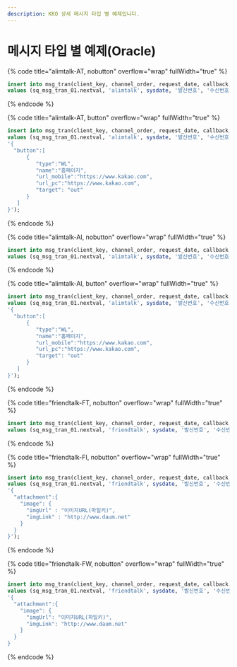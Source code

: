 ```yaml
---
description: KKO 상세 메시지 타입 별 예제입니다.
---
```


# 메시지 타입 별 예제(Oracle)

{% code title="alimtalk-AT, nobutton" overflow="wrap" fullWidth="true" %}
```sql
insert into msg_tran(client_key, channel_order, request_date, callback, recipient, kko_msg_type, kko_content, kko_sender_key, kko_template_code) 
values (sq_msg_tran_01.nextval, 'alimtalk', sysdate, '발신번호', '수신번호', 'AT', '내용', '발신프로필키', '템플릿코드');
```
{% endcode %}

{% code title="alimtalk-AT, button" overflow="wrap" fullWidth="true" %}
```sql
insert into msg_tran(client_key, channel_order, request_date, callback, recipient, kko_msg_type, kko_content, kko_sender_key, kko_template_code, kko_option) 
values (sq_msg_tran_01.nextval, 'alimtalk', sysdate, '발신번호', '수신번호', 'AT', '내용', '발신프로필키', '템플릿코드', 
'{
  "button":[
      {
         "type":"WL",
         "name":"홈페이지",
         "url_mobile":"https://www.kakao.com",
         "url_pc":"https://www.kakao.com",
         "target": "out"
      }
   ]
}');
```
{% endcode %}

{% code title="alimtalk-AI, nobutton" overflow="wrap" fullWidth="true" %}
```sql
insert into msg_tran(client_key, channel_order, request_date, callback, recipient, kko_msg_type, kko_content, kko_sender_key, kko_template_code) 
values (sq_msg_tran_01.nextval, 'alimtalk', sysdate, '발신번호', '수신번호', 'AI', '내용', '발신프로필키', '템플릿코드');
```
{% endcode %}

{% code title="alimtalk-AI, button" overflow="wrap" fullWidth="true" %}
```sql
insert into msg_tran(client_key, channel_order, request_date, callback, recipient, kko_msg_type, kko_content, kko_sender_key, kko_template_code, kko_option) 
values (sq_msg_tran_01.nextval, 'alimtalk', sysdate, '발신번호', '수신번호', 'AI', '내용', '발신프로필키', '템플릿코드', 
'{
  "button":[
      {
         "type":"WL",
         "name":"홈페이지",
         "url_mobile":"https://www.kakao.com",
         "url_pc":"https://www.kakao.com",
         "target": "out"
      }
   ]
}');
```
{% endcode %}

{% code title="friendtalk-FT, nobutton" overflow="wrap" fullWidth="true" %}
```sql
insert into msg_tran(client_key, channel_order, request_date, callback, recipient, kko_msg_type, kko_content, kko_sender_key) 
values (sq_msg_tran_01.nextval, 'friendtalk', sysdate, '발신번호', '수신번호', 'FT', '내용', '발신프로필키');
```
{% endcode %}

{% code title="friendtalk-FI, nobutton" overflow="wrap" fullWidth="true" %}
```sql
insert into msg_tran(client_key, channel_order, request_date, callback, recipient, kko_msg_type, kko_content, kko_sender_key, kko_option) 
values (sq_msg_tran_01.nextval, 'friendtalk', sysdate, '발신번호', '수신번호', 'FI', '내용', '발신프로필키',
'{
  "attachment":{
    "image": {
      "imgUrl" : "이미지URL(파일키)",
      "imgLink" : "http://www.daum.net"
    }
  }
}');
```
{% endcode %}

{% code title="friendtalk-FW, nobutton" overflow="wrap" fullWidth="true" %}
```sql
insert into msg_tran(client_key, channel_order, request_date, callback, recipient, kko_msg_type, kko_content, kko_sender_key, kko_option) 
values (sq_msg_tran_01.nextval, 'friendtalk', sysdate, '발신번호', '수신번호', 'FW', '내용', '발신프로필키',
'{
  "attachment":{
    "image": {
      "imgUrl": "이미지URL(파일키)",
      "imgLink": "http://www.daum.net"
    }
  }
}
```
{% endcode %}


